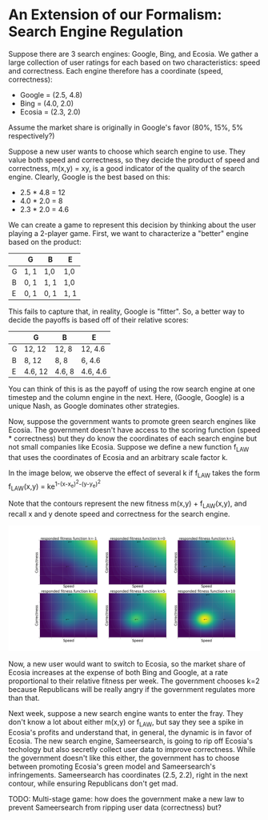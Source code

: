 # An Extension of our Formalism: Search Engine Regulation

Suppose there are 3 search engines: Google, Bing, and Ecosia. We gather a large collection of user ratings for each based on two 
characteristics: speed and correctness. Each engine therefore has a coordinate (speed, correctness):
- Google = (2.5, 4.8)
- Bing = (4.0, 2.0)
- Ecosia = (2.3, 2.0)

Assume the market share is originally in Google's favor (80%, 15%, 5% respectively?)

Suppose a new user wants to choose which search engine to use. They value both speed and correctness, so 
they decide the product of speed and correctness, m(x,y) = xy, is a good indicator of the quality of the search engine.
Clearly, Google is the best based on this:
- 2.5 * 4.8 = 12
- 4.0 * 2.0 = 8
- 2.3 * 2.0 = 4.6

We can create a game to represent this decision by thinking about the user playing a 2-player game. 
First, we want to characterize a "better" engine based on the product:


| |G|B|E|
|---|---|---|---|
G|1, 1|1,0|1,0
B|0, 1|1, 1|1,0
E|0, 1|0, 1| 1, 1  

This fails to capture that, in reality, Google is "fitter". So, a better way to decide the payoffs is based off of their relative scores:

| |G|B|E|
|---|---|---|---|
G|12, 12|12, 8|12, 4.6
B|8, 12|8, 8|6, 4.6
E|4.6, 12|4.6, 8| 4.6, 4.6  

You can think of this is as the payoff of using the row search engine at one timestep and the column engine in the next. Here, (Google, Google) is a unique Nash, as Google dominates other strategies. 


Now, suppose the government wants to promote green search engines like Ecosia. 
The government doesn't have access to the scoring function (speed * correctness) but they do know
the coordinates of each search engine but not small companies like Ecosia. Suppose we define a new function f<sub>LAW</sub>
that uses the coordinates of Ecosia and an arbitrary scale factor k. 

In the image below, we observe the effect of several  k if f<sub>LAW</sub> takes the form
<br>
f<sub>LAW</sub>(x,y) = ke<sup>1-(x-x<sub>e</sub>)<sup>2</sup>-(y-y<sub>e</sub>)<sup>2</sup></sup>
</br>


Note that the contours represent the new fitness m(x,y) + f<sub>LAW</sub>(x,y), and recall
x and y denote speed and correctness for the search engine. 


![alt text](response.png "Logo Title Text 1")


Now, a new user would want to switch to Ecosia, so the market share of Ecosia increases at the expense of both Bing and Google, at a rate proportional 
to their relative fitness per week. The government chooses k=2 because Republicans will be really angry if the government regulates more than that.





Next week, suppose a new search engine wants to enter the fray. They don't know a lot about either m(x,y) or f<sub>LAW</sub>, but say they 
see a spike in Ecosia's profits and understand that, in general, the dynamic is in favor of Ecosia. 
The new search engine, Sameersearch, is going to rip off Ecosia's techology but also secretly collect user data to improve correctness. 
While the government doesn't like this either, the government has to choose between promoting Ecosia's green model and Sameersearch's infringements.
Sameersearch has coordinates (2.5, 2.2), right in the next contour, while ensuring Republicans don't get mad. 



TODO: Multi-stage game: how does the government make a new law to prevent Sameersearch from ripping user data (correctness) but?
